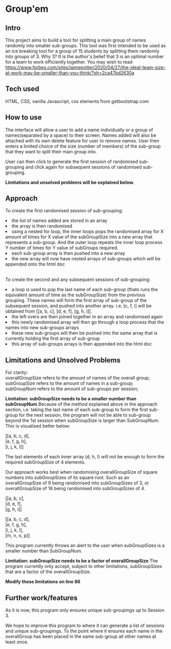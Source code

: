 # Group'em

## Intro
This project aims to build a tool for splitting a main group of names randomly into smaller sub-groups. This tool was first intended to be used as an ice breaking tool for a group of 15 students by splitting them randomly into groups of 3.
Why 3? It is the author's belief that 3 is an optimal number for a team to work efficiently together. You may wish to read https://www.forbes.com/sites/jaimepotter/2020/04/27/the-ideal-team-size-at-work-may-be-smaller-than-you-think/?sh=2ca47bd2630a

## Tech used
HTML, CSS, vanilla Javascript, css elements from getbootstrap.com

## How to use
The interface will allow a user to add a name individually or a group of names(separated by a space) to their screen. Names added will also be attached with its own delete feature for user to remove names. User then enters a limited choice of the size (number of members) of the sub-group that they want to split their main group into.

User can then click to generate the first session of randomised sub-grouping and click again for subsequent sessions of randomised sub-grouping.

**Limitations and unsolved problems will be explained below.**

## Approach
To create the first randomised session of sub-grouping:
<li>the list of names added are stored in an array</li> 
<li>the array is then randomised</li> 
<li>using a nested for loop, the inner loops pops the randomised array for X amount of times for X value of the subGroupSize into a new array that represents a sub-group. And the outer loop repeats the inner loop process Y number of times for Y value of subGroups required.</li> </li> 
<li>each sub-group array is then pushed into a new array</li> 
<li>the new array will now have nested arrays of sub-groups which will be appended onto the html doc</li> 

<br>To create the second and any subsequent sessions of sub-grouping:</br>
<li>a loop is used to pop the last name of each sub-group (thats runs the equivalent amount of time as the subGroupSize) from the previous grouping. These names will form the first array of sub-group of the subsequent session, and pushed into another array. i.e. [c, f, i] will be obtained from [[a, b, c], [d, e, f], [g, h, i]].</li>
 <li>the left overs are then joined together in an array and randomised again</li> 
<li>this newly randomised array will then go through a loop process that the names into new sub-groups arrays</li> 
<li>these new sub-groups will then be pushed into the same array that is currently holding the first array of sub-group</li> 
<li>this array of sub-groups arrays is then appended into the html doc</li> 

## Limitations and Unsolved Problems

<p>For clarity:
<br>overallGroupSize refers to the amount of names of the overall group;
<br>subGroupSize refers to the amount of names in a sub-group;
<br>subGroupNum refers to the amount of sub-groups per session;</p>

**Limitation: subGroupSize needs to be a smaller number than subGroupNum**
Because of the method explained above in the approach section, i.e. taking the last name of each sub-group to form the first sub-group for the next session, the program will not be able to sub-group beyond the 1st session when subGroupSize is larger than SubGroupNum. This is visualised better below:

[[a, b, c, d],
<br>[e, f, g, h],
<br>[i, j, k, l]]

The last elements of each inner array (d, h, l) will not be enough to form the required subGroupSize of 4 elements.

Our approach works best when randomising overallGroupSize of square numbers into subGroupSizes of its square root. Such as an overallGroupSize of 9 being randomised into subGroupSizes of 3, or overallGroupSize of 16 being randomised into subGroupSizes of 4.

[[a, b, c],
 <br>[d, e, f],
 <br>[g, h, i]]

[[a, b, c, d],
 <br>[e, f, g, h],
 <br>[i, j, k, l],
 <br>[m, n, o, p]]

This program currently throws an alert to the user when subGroupSizes is a smaller number than SubGroupNum.

**Limitation: subGroupSize needs to be a factor of overallGroupSize**
The program currently only accept, subject to other limitations, subGroupSizes that are a factor of the overallGroupSize. 

**Modify these limitations on line 86**

## Further work/features
As it is now, this program only ensures unique sub-groupings up to Session 3.

We hope to improve this program to where it can generate a list of sessions and unique sub-groupings. To the point where it ensures each name in the overallGroup has been placed in the same sub-group all other names at least once.
